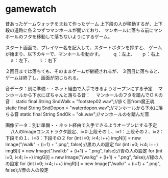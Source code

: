# gamewatch
昔あったゲームウォッチをまねて作ったゲーム
上下段の人が移動するが、上下段の道路に各２つずつマンホールが開いており、
マンホールに落ちる前にマンホールのフタを移動して落ちないようにするゲーム。

スタート画面で、プレイヤー名を記入して、スタートボタンを押すと、
ゲームが始まり、以下のキーで、マンホールを動かす。
　　ｑ：左上、　　ｐ：右上
  　ａ：左下、　　ｌ：右下

２回目までは落ちても、そのままゲームが継続されるが、
３回目に落ちると、ゲームは終了し、画面が閉じられる。

音データ：別に準備・・ネット経由で入手できるようオープンにする予定
　マンホールから下水にぽちゃんと落ちる音：
　マンホールのフタを踏んでＯＫの音：
 	static final String SndWalk = "footstep02.wav";//歩く音from魔王魂
	static final String SndDopon = "waterdopon.wav";//マンホールから下水に落ちる音
	static final String SndOk = "ok.wav";//マンホールのを踏んだ音

画像データ：別に準備・・ネット経由で入手できるようオープンにする予定
　		//人のImageコンストラクタ設定、i=0:上段その１、i=1：上段その２、i=2：下段その１、i=3：下段その２
		for (int i=0; i<4; i++)
			imgN[i] = new Image("/walk" + (i+1) + ".png", false);//黒の人の設定
		for (int i=0; i<4; i++)
			imgB[i] = new Image("/walkb" + (i+1) + ".png", false);//青の人の設定
		for (int i=0; i<4; i++)
			imgG[i] = new Image("/walkg" + (i+1) + ".png", false);//緑の人の設定
		for (int i=0; i<4; i++)
			imgR[i] = new Image("/walkr" + (i+1) + ".png", false);//赤の人の設定
 
